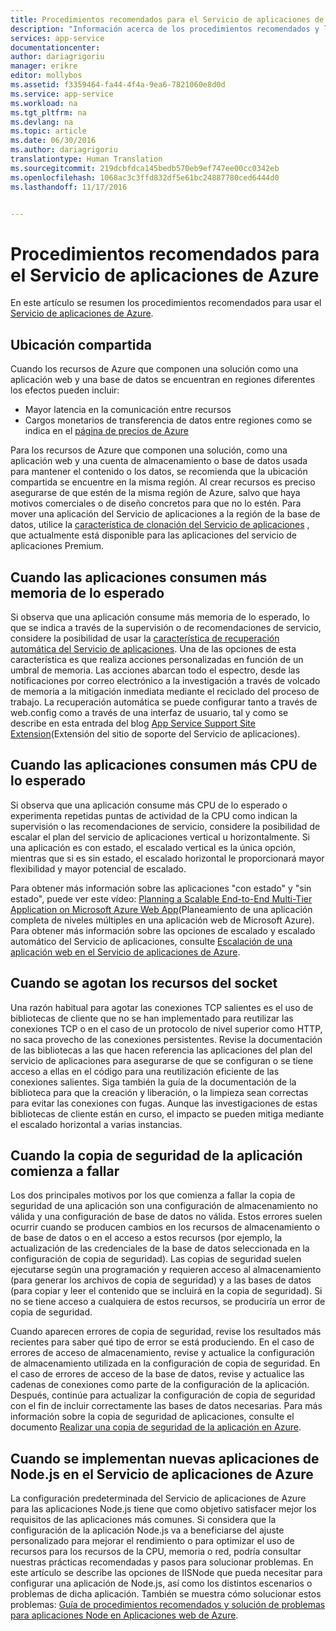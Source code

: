 ```yaml
---
title: Procedimientos recomendados para el Servicio de aplicaciones de Azure
description: "Información acerca de los procedimientos recomendados y la solución de problemas del Servicio de aplicaciones de Azure."
services: app-service
documentationcenter: 
author: dariagrigoriu
manager: erikre
editor: mollybos
ms.assetid: f3359464-fa44-4f4a-9ea6-7821060e8d0d
ms.service: app-service
ms.workload: na
ms.tgt_pltfrm: na
ms.devlang: na
ms.topic: article
ms.date: 06/30/2016
ms.author: dariagrigoriu
translationtype: Human Translation
ms.sourcegitcommit: 219dcbfdca145bedb570eb9ef747ee00cc0342eb
ms.openlocfilehash: 1068ac3c3ffd832df5e61bc24887780ced6444d0
ms.lasthandoff: 11/17/2016


---
```

# <a name="best-practices-for-azure-app-service"></a>Procedimientos recomendados para el Servicio de aplicaciones de Azure
En este artículo se resumen los procedimientos recomendados para usar el [Servicio de aplicaciones de Azure](http://go.microsoft.com/fwlink/?LinkId=529714). 

## <a name="a-namecolocationacolocation"></a><a name="colocation"></a>Ubicación compartida
Cuando los recursos de Azure que componen una solución como una aplicación web y una base de datos se encuentran en regiones diferentes los efectos pueden incluir:

* Mayor latencia en la comunicación entre recursos
* Cargos monetarios de transferencia de datos entre regiones como se indica en el [página de precios de Azure](https://azure.microsoft.com/pricing/details/data-transfers)

Para los recursos de Azure que componen una solución, como una aplicación web y una cuenta de almacenamiento o base de datos usada para mantener el contenido o los datos, se recomienda que la ubicación compartida se encuentre en la misma región. Al crear recursos es preciso asegurarse de que estén de la misma región de Azure, salvo que haya motivos comerciales o de diseño concretos para que no lo estén. Para mover una aplicación del Servicio de aplicaciones a la región de la base de datos, utilice la [característica de clonación del Servicio de aplicaciones](app-service-web-app-cloning-portal.md) , que actualmente está disponible para las aplicaciones del servicio de aplicaciones Premium.   

## <a name="a-namememoryresourcesawhen-apps-consume-more-memory-than-expected"></a><a name="memoryresources"></a>Cuando las aplicaciones consumen más memoria de lo esperado
Si observa que una aplicación consume más memoria de lo esperado, lo que se indica a través de la supervisión o de recomendaciones de servicio, considere la posibilidad de usar la [característica de recuperación automática del Servicio de aplicaciones](https://azure.microsoft.com/blog/auto-healing-windows-azure-web-sites). Una de las opciones de esta característica es que realiza acciones personalizadas en función de un umbral de memoria. Las acciones abarcan todo el espectro, desde las notificaciones por correo electrónico a la investigación a través de volcado de memoria a la mitigación inmediata mediante el reciclado del proceso de trabajo. La recuperación automática se puede configurar tanto a través de web.config como a través de una interfaz de usuario, tal y como se describe en esta entrada del blog [App Service Support Site Extension](https://azure.microsoft.com/blog/additional-updates-to-support-site-extension-for-azure-app-service-web-apps)(Extensión del sitio de soporte del Servicio de aplicaciones).   

## <a name="a-namecpuresourcesawhen-apps-consume-more-cpu-than-expected"></a><a name="CPUresources"></a>Cuando las aplicaciones consumen más CPU de lo esperado
Si observa que una aplicación consume más CPU de lo esperado o experimenta repetidas puntas de actividad de la CPU como indican la supervisión o las recomendaciones de servicio, considere la posibilidad de escalar el plan del servicio de aplicaciones vertical u horizontalmente. Si una aplicación es con estado, el escalado vertical es la única opción, mientras que si es sin estado, el escalado horizontal le proporcionará mayor flexibilidad y mayor potencial de escalado. 

Para obtener más información sobre las aplicaciones "con estado" y "sin estado", puede ver este vídeo: [Planning a Scalable End-to-End Multi-Tier Application on Microsoft Azure Web App](https://channel9.msdn.com/Events/TechEd/NorthAmerica/2014/DEV-B414#fbid=?hashlink=fbid)(Planeamiento de una aplicación completa de niveles múltiples en una aplicación web de Microsoft Azure). Para obtener más información sobre las opciones de escalado y escalado automático del Servicio de aplicaciones, consulte [Escalación de una aplicación web en el Servicio de aplicaciones de Azure](web-sites-scale.md).  

## <a name="a-namesocketresourcesawhen-socket-resources-are-exhausted"></a><a name="socketresources"></a>Cuando se agotan los recursos del socket
Una razón habitual para agotar las conexiones TCP salientes es el uso de bibliotecas de cliente que no se han implementado para reutilizar las conexiones TCP o en el caso de un protocolo de nivel superior como HTTP, no saca provecho de las conexiones persistentes. Revise la documentación de las bibliotecas a las que hacen referencia las aplicaciones del plan del servicio de aplicaciones para asegurarse de que se configuran o se tiene acceso a ellas en el código para una reutilización eficiente de las conexiones salientes. Siga también la guía de la documentación de la biblioteca para que la creación y liberación, o la limpieza sean correctas para evitar las conexiones con fugas. Aunque las investigaciones de estas bibliotecas de cliente están en curso, el impacto se pueden mitiga mediante el escalado horizontal a varias instancias.  

## <a name="a-nameappbackupawhen-your-app-backup-starts-failing"></a><a name="appbackup"></a>Cuando la copia de seguridad de la aplicación comienza a fallar
Los dos principales motivos por los que comienza a fallar la copia de seguridad de una aplicación son una configuración de almacenamiento no válida y una configuración de base de datos no válida. Estos errores suelen ocurrir cuando se producen cambios en los recursos de almacenamiento o de base de datos o en el acceso a estos recursos (por ejemplo, la actualización de las credenciales de la base de datos seleccionada en la configuración de copia de seguridad). Las copias de seguridad suelen ejecutarse según una programación y requieren acceso al almacenamiento (para generar los archivos de copia de seguridad) y a las bases de datos (para copiar y leer el contenido que se incluirá en la copia de seguridad). Si no se tiene acceso a cualquiera de estos recursos, se produciría un error de copia de seguridad. 

Cuando aparecen errores de copia de seguridad, revise los resultados más recientes para saber qué tipo de error se está produciendo. En el caso de errores de acceso de almacenamiento, revise y actualice la configuración de almacenamiento utilizada en la configuración de copia de seguridad. En el caso de errores de acceso de la base de datos, revise y actualice las cadenas de conexiones como parte de la configuración de la aplicación. Después, continúe para actualizar la configuración de copia de seguridad con el fin de incluir correctamente las bases de datos necesarias. Para más información sobre la copia de seguridad de aplicaciones, consulte el documento [Realizar una copia de seguridad de la aplicación en Azure](web-sites-backup.md).

## <a name="a-namenodejsawhen-new-nodejs-apps-are-deployed-to-azure-app-service"></a><a name="nodejs"></a>Cuando se implementan nuevas aplicaciones de Node.js en el Servicio de aplicaciones de Azure
La configuración predeterminada del Servicio de aplicaciones de Azure para las aplicaciones Node.js tiene que como objetivo satisfacer mejor los requisitos de las aplicaciones más comunes. Si considera que la configuración de la aplicación Node.js va a beneficiarse del ajuste personalizado para mejorar el rendimiento o para optimizar el uso de recursos para los recursos de la CPU, memoria o red, podría consultar nuestras prácticas recomendadas y pasos para solucionar problemas. En este artículo se describe las opciones de IISNode que pueda necesitar para configurar una aplicación de Node.js, así como los distintos escenarios o problemas de dicha aplicación. También se muestra cómo solucionar estos problemas: [Guía de procedimientos recomendados y solución de problemas para aplicaciones Node en Aplicaciones web de Azure](app-service-web-nodejs-best-practices-and-troubleshoot-guide.md).   



